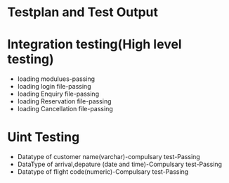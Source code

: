 # Testplan and Test Output

# Integration testing(High level testing)
- loading modulues-passing
- loading login file-passing
- loading Enquiry file-passing 
- loading Reservation file-passing 
-  loading Cancellation file-passing

# Uint Testing
- Datatype of customer name(varchar)-compulsary test-Passing
- DataType of arrival,depature (date and time)-Compulsary test-Passing
- Datatype of flight code(numeric)-Compulsary test-Passing

